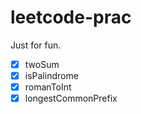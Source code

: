# leetcode-prac

Just for fun.

- [x] twoSum
- [x] isPalindrome
- [x] romanToInt
- [x] longestCommonPrefix